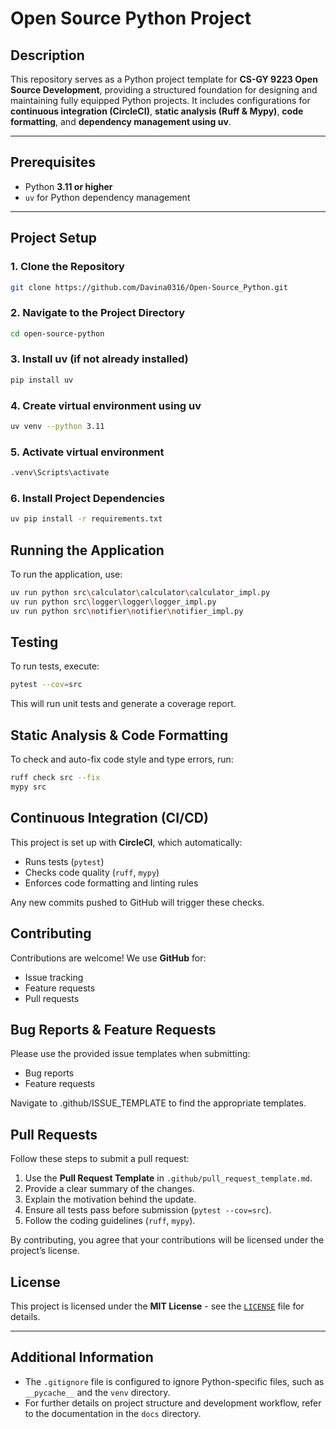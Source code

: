 # Open Source Python Project

## Description
This repository serves as a Python project template for **CS-GY 9223 Open Source Development**, providing a structured foundation for designing and maintaining fully equipped Python projects. It includes configurations for **continuous integration (CircleCI)**, **static analysis (Ruff & Mypy)**, **code formatting**, and **dependency management using uv**.

---

## Prerequisites
- Python **3.11 or higher**
- `uv` for Python dependency management

---

## Project Setup

### **1. Clone the Repository**
```bash
git clone https://github.com/Davina0316/Open-Source_Python.git
```

### **2. Navigate to the Project Directory**
```bash
cd open-source-python
```

### **3. Install uv (if not already installed)**
```bash
pip install uv
```
### **4. Create virtual environment using uv**
```bash
uv venv --python 3.11
```

### **5. Activate virtual environment**
```bash
.venv\Scripts\activate
```

### **6. Install Project Dependencies**
```bash
uv pip install -r requirements.txt
```

## Running the Application
To run the application, use:
```bash
uv run python src\calculator\calculator\calculator_impl.py
uv run python src\logger\logger\logger_impl.py
uv run python src\notifier\notifier\notifier_impl.py
```


## Testing
To run tests, execute:
```bash
pytest --cov=src
```

This will run unit tests and generate a coverage report.

## Static Analysis & Code Formatting
To check and auto-fix code style and type errors, run:
```bash
ruff check src --fix
mypy src
```

## Continuous Integration (CI/CD)
This project is set up with **CircleCI**, which automatically:

- Runs tests (`pytest`)
- Checks code quality (`ruff`, `mypy`)
- Enforces code formatting and linting rules

Any new commits pushed to GitHub will trigger these checks.



## Contributing
Contributions are welcome! We use **GitHub** for:
- Issue tracking
- Feature requests
- Pull requests

## Bug Reports & Feature Requests
Please use the provided issue templates when submitting:
- Bug reports
- Feature requests

Navigate to .github/ISSUE_TEMPLATE to find the appropriate templates.

## Pull Requests

Follow these steps to submit a pull request:

1. Use the **Pull Request Template** in `.github/pull_request_template.md`.
2. Provide a clear summary of the changes.
3. Explain the motivation behind the update.
4. Ensure all tests pass before submission (`pytest --cov=src`).
5. Follow the coding guidelines (`ruff`, `mypy`).

By contributing, you agree that your contributions will be licensed under the project’s license.


## License

This project is licensed under the **MIT License** - see the [`LICENSE`](LICENSE) file for details.

---

## Additional Information

- The `.gitignore` file is configured to ignore Python-specific files, such as `__pycache__` and the `venv` directory.
- For further details on project structure and development workflow, refer to the documentation in the `docs` directory.


